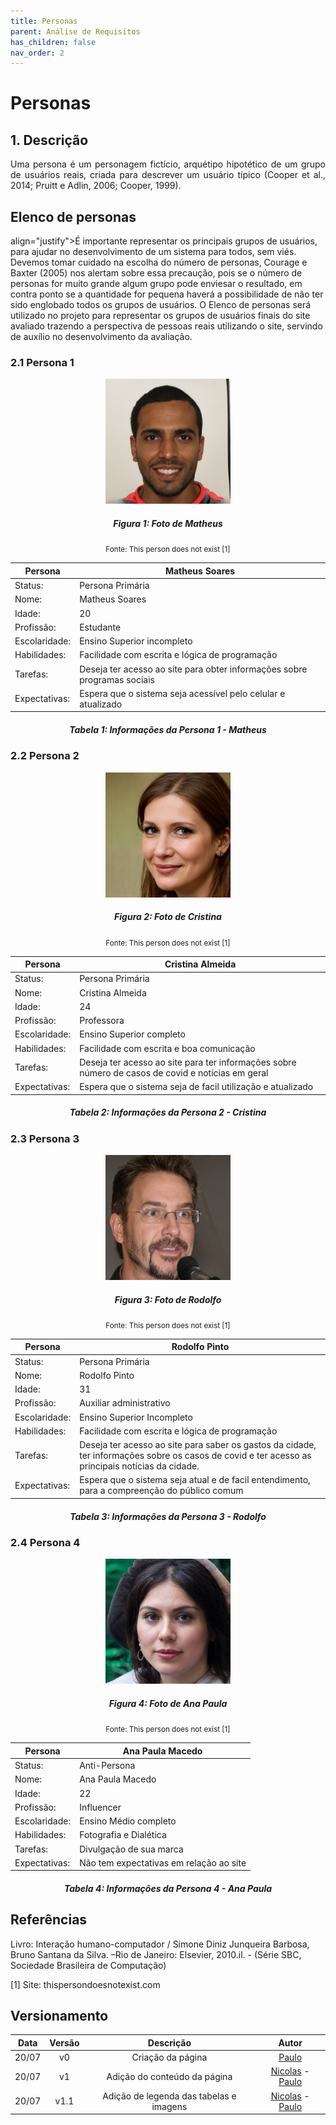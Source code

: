 ```yaml
---
title: Personas
parent: Análise de Requisitos
has_children: false
nav_order: 2
---
```


# Personas

## 1. Descrição
<p align="justify">Uma persona é um personagem fictício, arquétipo hipotético de um grupo de usuários reais, criada para descrever um usuário típico (Cooper et al., 2014; Pruitt e Adlin, 2006; Cooper, 1999). </p>

## Elenco de personas

<p> align="justify">É importante representar os principais grupos de usuários, para ajudar no desenvolvimento de um sistema para todos, sem viés. Devemos tomar cuidado na escolha do número de personas, Courage e Baxter (2005) nos alertam sobre essa precaução, pois se o número de personas for muito grande algum grupo pode enviesar o resultado, em contra ponto se a quantidade for pequena haverá a possibilidade de não ter sido englobado todos os grupos de usuários.
O Elenco de personas será utilizado no projeto para representar os grupos de usuários finais do site avaliado trazendo a perspectiva de pessoas reais utilizando o site, servindo de auxílio no desenvolvimento da avaliação.
</p>

### 2.1 Persona 1 

<center> <img  src="../assets/personas/Matheus.jpg" class="center-align" min-width="300" height = "200"> </center>

<figcaption align='center'>
  <h5>  <b>Figura 1: Foto de Matheus</b><br> </h5>
  <small>Fonte: This person does not exist [1]</small>
</figcaption>


| Persona | Matheus Soares |
|---------|--------------------|
| Status: | Persona Primária |
| Nome: | Matheus Soares |
| Idade: | 20 |
| Profissão: | Estudante |
| Escolaridade: | Ensino Superior incompleto |
| Habilidades: | Facilidade com escrita e lógica de programação |
| Tarefas: | Deseja ter acesso ao site para obter informações sobre programas sociais |
| Expectativas: | Espera que o sistema seja acessível pelo celular e atualizado  |

<figcaption align='center'>
  <h5>  <b>Tabela 1: Informações da Persona 1 - Matheus</b><br> </h5>
</figcaption>

### 2.2 Persona 2 

<center> <img  src="../assets/personas/Cristina.jpg" class="center-align" min-width="300" height = "200"> </center>

<figcaption align='center'>
  <h5>  <b>Figura 2: Foto de Cristina</b><br> </h5>
  <small>Fonte: This person does not exist [1] </small>
</figcaption>

| Persona | Cristina Almeida |
|---------|--------------------|
| Status: | Persona Primária |
| Nome: | Cristina Almeida |
| Idade: | 24 |
| Profissão: | Professora |
| Escolaridade: | Ensino Superior completo |
| Habilidades: | Facilidade com escrita e boa comunicação |
| Tarefas: | Deseja ter acesso ao site para ter informações sobre número de casos de covid e notícias em geral |
| Expectativas: | Espera que o sistema seja de facil utilização e atualizado |

<figcaption align='center'>
  <h5>  <b>Tabela 2: Informações da Persona 2 - Cristina</b><br> </h5>
</figcaption>


### 2.3 Persona 3 

<center> <img  src="../assets/personas/Rodolfo.jpg" class="center-align" min-width="300" height = "200"> </center>

<figcaption align='center'>
  <h5>  <b>Figura 3: Foto de Rodolfo</b><br> </h5>
  <small>Fonte: This person does not exist [1] </small>
</figcaption>

| Persona | Rodolfo Pinto |
|---------|--------------------|
| Status: | Persona Primária |
| Nome: | Rodolfo Pinto |
| Idade: | 31 |
| Profissão: | Auxiliar administrativo |
| Escolaridade: | Ensino Superior Incompleto |
| Habilidades: | Facilidade com escrita e lógica de programação |
| Tarefas: | Deseja ter acesso ao site para saber os gastos da cidade, ter informações sobre os casos de covid e ter acesso as principais notícias da cidade. |
| Expectativas: | Espera que o sistema seja atual e de facil entendimento, para a compreenção do público comum  |

<figcaption align='center'>
  <h5>  <b>Tabela 3: Informações da Persona 3 - Rodolfo</b><br> </h5>
</figcaption>


### 2.4 Persona 4

<center> <img  src="../assets/personas/Ana.jpg" class="center-align" min-width="300" height = "200"> </center>

<figcaption align='center'>
  <h5>  <b>Figura 4: Foto de Ana Paula</b><br> </h5>
  <small>Fonte: This person does not exist [1] </small>
</figcaption>

| Persona | Ana Paula Macedo |
|---------|--------------------|
| Status: | Anti-Persona |
| Nome: | Ana Paula Macedo |
| Idade: | 22 |
| Profissão: | Influencer |
| Escolaridade: | Ensino Médio completo |
| Habilidades: | Fotografia e Dialética |
| Tarefas: | Divulgação de sua marca |
| Expectativas: | Não tem expectativas em relação ao site |

<figcaption align='center'>
  <h5>  <b>Tabela 4: Informações da Persona 4 - Ana Paula</b><br> </h5>
</figcaption>


## Referências 

Livro: Interação humano-computador / Simone Diniz Junqueira Barbosa, Bruno Santana da Silva. –Rio de Janeiro: Elsevier, 2010.il. - (Série SBC, Sociedade Brasileira de Computação)

[1] Site: thispersondoesnotexist.com 

## Versionamento

| Data  | Versão |     Descrição     |    Autor    |
|:-----:|:------:|:-----------------:|:-----------:|
| 20/07 |   v0   | Criação da página | [Paulo](https://github.com/PauloMacielTorresFilho) |
| 20/07 |   v1   | Adição do conteúdo da página  | [Nicolas](https://github.com/Nicolas-Roberto) - [Paulo](https://github.com/PauloMacielTorresFilho)|
| 20/07 |   v1.1  | Adição de legenda das tabelas e imagens  | [Nicolas](https://github.com/Nicolas-Roberto) - [Paulo](https://github.com/PauloMacielTorresFilho)|